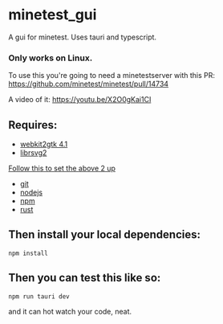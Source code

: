 # minetest_gui
 A gui for minetest. Uses tauri and typescript.


### Only works on Linux.

To use this you're going to need a minetestserver with this PR:
https://github.com/minetest/minetest/pull/14734


A video of it: https://youtu.be/X2O0gKai1CI

## Requires:


- [webkit2gtk 4.1](https://webkitgtk.org/)
- [librsvg2](https://en.wikipedia.org/wiki/Librsvg)
 
[Follow this to set the above 2 up](https://tauri.app/v1/guides/getting-started/prerequisites/#setting-up-linux)

- [git](https://git-scm.com/)
- [nodejs](https://nodejs.org/)
- [npm](https://www.npmjs.com/)
- [rust](https://www.rust-lang.org/)

## Then install your local dependencies:
```
npm install
```

## Then you can test this like so:
```
npm run tauri dev
```

and it can hot watch your code, neat.